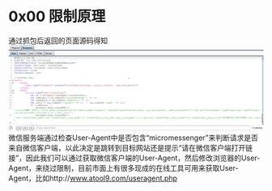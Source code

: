 # 0x00 限制原理
通过抓包后返回的页面源码得知  
![image](./0.png)  
微信服务端通过检查User-Agent中是否包含“micromessenger”来判断请求是否来自微信客户端，以此决定是跳转到目标网站还是提示“请在微信客户端打开链接”，因此我们可以通过获取微信客户端的User-Agent，然后修改浏览器的User-Agent，来绕过限制，目前市面上有很多现成的在线工具可用来获取User-Agent，比如http://www.atool9.com/useragent.php
